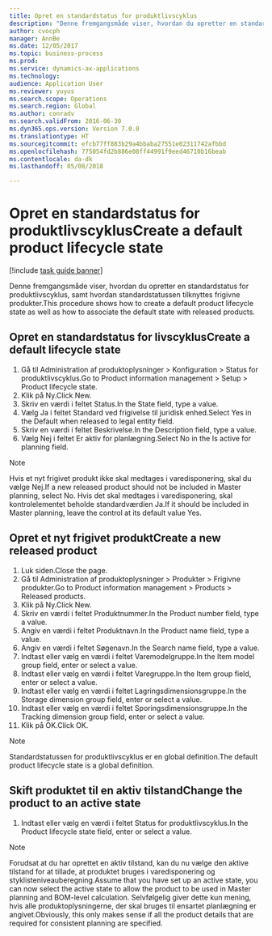 ```yaml
--- 
title: Opret en standardstatus for produktlivscyklus
description: "Denne fremgangsmåde viser, hvordan du opretter en standardstatus for produktlivscyklus, samt hvordan standardstatussen tilknyttes frigivne produkter."
author: cvocph
manager: AnnBe
ms.date: 12/05/2017
ms.topic: business-process
ms.prod: 
ms.service: dynamics-ax-applications
ms.technology: 
audience: Application User
ms.reviewer: yuyus
ms.search.scope: Operations
ms.search.region: Global
ms.author: conradv
ms.search.validFrom: 2016-06-30
ms.dyn365.ops.version: Version 7.0.0
ms.translationtype: HT
ms.sourcegitcommit: efcb77ff883b29a4bbaba27551e02311742afbbd
ms.openlocfilehash: 775054fd2b886e08ff44991f9eed46710b16beab
ms.contentlocale: da-dk
ms.lasthandoff: 05/08/2018

---
```

# <a name="create-a-default-product-lifecycle-state"></a><span data-ttu-id="5533b-103">Opret en standardstatus for produktlivscyklus</span><span class="sxs-lookup"><span data-stu-id="5533b-103">Create a default product lifecycle state</span></span>

[!include [task guide banner](../../includes/task-guide-banner.md)]

<span data-ttu-id="5533b-104">Denne fremgangsmåde viser, hvordan du opretter en standardstatus for produktlivscyklus, samt hvordan standardstatussen tilknyttes frigivne produkter.</span><span class="sxs-lookup"><span data-stu-id="5533b-104">This procedure shows how to create a default product lifecycle state as well as how to associate the default state with released products.</span></span>


## <a name="create-a-default-lifecycle-state"></a><span data-ttu-id="5533b-105">Opret en standardstatus for livscyklus</span><span class="sxs-lookup"><span data-stu-id="5533b-105">Create a default lifecycle state</span></span>
1. <span data-ttu-id="5533b-106">Gå til Administration af produktoplysninger > Konfiguration > Status for produktlivscyklus.</span><span class="sxs-lookup"><span data-stu-id="5533b-106">Go to Product information management > Setup > Product lifecycle state.</span></span>
2. <span data-ttu-id="5533b-107">Klik på Ny.</span><span class="sxs-lookup"><span data-stu-id="5533b-107">Click New.</span></span>
3. <span data-ttu-id="5533b-108">Skriv en værdi i feltet Status.</span><span class="sxs-lookup"><span data-stu-id="5533b-108">In the State field, type a value.</span></span>
4. <span data-ttu-id="5533b-109">Vælg Ja i feltet Standard ved frigivelse til juridisk enhed.</span><span class="sxs-lookup"><span data-stu-id="5533b-109">Select Yes in the Default when released to legal entity field.</span></span>
5. <span data-ttu-id="5533b-110">Skriv en værdi i feltet Beskrivelse.</span><span class="sxs-lookup"><span data-stu-id="5533b-110">In the Description field, type a value.</span></span>
6. <span data-ttu-id="5533b-111">Vælg Nej i feltet Er aktiv for planlægning.</span><span class="sxs-lookup"><span data-stu-id="5533b-111">Select No in the Is active for planning field.</span></span>

> [!NOTE]
> <span data-ttu-id="5533b-112">Hvis et nyt frigivet produkt ikke skal medtages i varedisponering, skal du vælge Nej.</span><span class="sxs-lookup"><span data-stu-id="5533b-112">If a new released product should not be included in Master planning, select No.</span></span> <span data-ttu-id="5533b-113">Hvis det skal medtages i varedisponering, skal kontrolelementet beholde standardværdien Ja.</span><span class="sxs-lookup"><span data-stu-id="5533b-113">If it should be included in Master planning, leave the control at its default value Yes.</span></span>  

## <a name="create-a-new-released-product"></a><span data-ttu-id="5533b-114">Opret et nyt frigivet produkt</span><span class="sxs-lookup"><span data-stu-id="5533b-114">Create a new released product</span></span>
1. <span data-ttu-id="5533b-115">Luk siden.</span><span class="sxs-lookup"><span data-stu-id="5533b-115">Close the page.</span></span>
2. <span data-ttu-id="5533b-116">Gå til Administration af produktoplysninger > Produkter > Frigivne produkter.</span><span class="sxs-lookup"><span data-stu-id="5533b-116">Go to Product information management > Products > Released products.</span></span>
3. <span data-ttu-id="5533b-117">Klik på Ny.</span><span class="sxs-lookup"><span data-stu-id="5533b-117">Click New.</span></span>
4. <span data-ttu-id="5533b-118">Skriv en værdi i feltet Produktnummer.</span><span class="sxs-lookup"><span data-stu-id="5533b-118">In the Product number field, type a value.</span></span>
5. <span data-ttu-id="5533b-119">Angiv en værdi i feltet Produktnavn.</span><span class="sxs-lookup"><span data-stu-id="5533b-119">In the Product name field, type a value.</span></span>
6. <span data-ttu-id="5533b-120">Angiv en værdi i feltet Søgenavn.</span><span class="sxs-lookup"><span data-stu-id="5533b-120">In the Search name field, type a value.</span></span>
7. <span data-ttu-id="5533b-121">Indtast eller vælg en værdi i feltet Varemodelgruppe.</span><span class="sxs-lookup"><span data-stu-id="5533b-121">In the Item model group field, enter or select a value.</span></span>
8. <span data-ttu-id="5533b-122">Indtast eller vælg en værdi i feltet Varegruppe.</span><span class="sxs-lookup"><span data-stu-id="5533b-122">In the Item group field, enter or select a value.</span></span>
9. <span data-ttu-id="5533b-123">Indtast eller vælg en værdi i feltet Lagringsdimensionsgruppe.</span><span class="sxs-lookup"><span data-stu-id="5533b-123">In the Storage dimension group field, enter or select a value.</span></span>
10. <span data-ttu-id="5533b-124">Indtast eller vælg en værdi i feltet Sporingsdimensionsgruppe.</span><span class="sxs-lookup"><span data-stu-id="5533b-124">In the Tracking dimension group field, enter or select a value.</span></span>
11. <span data-ttu-id="5533b-125">Klik på OK.</span><span class="sxs-lookup"><span data-stu-id="5533b-125">Click OK.</span></span>

> [!NOTE]
> <span data-ttu-id="5533b-126">Standardstatussen for produktlivscyklus er en global definition.</span><span class="sxs-lookup"><span data-stu-id="5533b-126">The default product lifecycle state is a global definition.</span></span>  

## <a name="change-the-product-to-an-active-state"></a><span data-ttu-id="5533b-127">Skift produktet til en aktiv tilstand</span><span class="sxs-lookup"><span data-stu-id="5533b-127">Change the product to an active state</span></span>
1. <span data-ttu-id="5533b-128">Indtast eller vælg en værdi i feltet Status for produktlivscyklus.</span><span class="sxs-lookup"><span data-stu-id="5533b-128">In the Product lifecycle state field, enter or select a value.</span></span>

> [!NOTE]
> <span data-ttu-id="5533b-129">Forudsat at du har oprettet en aktiv tilstand, kan du nu vælge den aktive tilstand for at tillade, at produktet bruges i varedisponering og styklisteniveauberegning.</span><span class="sxs-lookup"><span data-stu-id="5533b-129">Assume that you have set up an active state, you can now select the active state to allow the product to be used in Master planning and BOM-level calculation.</span></span> <span data-ttu-id="5533b-130">Selvfølgelig giver dette kun mening, hvis alle produktoplysningerne, der skal bruges til ensartet planlægning er angivet.</span><span class="sxs-lookup"><span data-stu-id="5533b-130">Obviously, this only makes sense if all the product details that are required for consistent planning are specified.</span></span>  


